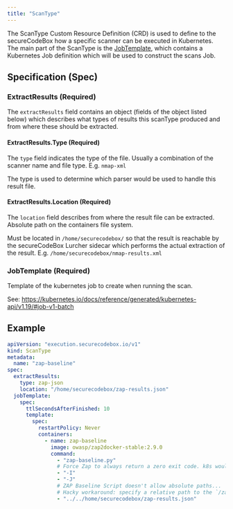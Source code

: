 ```yaml
---
title: "ScanType"
---
```


The ScanType Custom Resource Definition (CRD) is used to define to the secureCodeBox how a specific scanner can be executed in Kubernetes. The main part of the ScanType is the [JobTemplate](#jobtemplate-required), which contains a Kubernetes Job definition which will be used to construct the scans Job.

## Specification (Spec)

### ExtractResults (Required)

The `extractResults` field contains an object (fields of the object listed below) which describes what types of results this scanType produced and from where these should be extracted.

#### ExtractResults.Type (Required)

The `type` field indicates the type of the file.
Usually a combination of the scanner name and file type. E.g. `nmap-xml`

The type is used to determine which parser would be used to handle this result file.

#### ExtractResults.Location (Required)

The `location` field describes from where the result file can be extracted.
Absolute path on the containers file system.

Must be located in `/home/securecodebox/` so that the result is reachable by the secureCodeBox Lurcher sidecar which performs the actual extraction of the result.
E.g. `/home/securecodebox/nmap-results.xml`

### JobTemplate (Required)

Template of the kubernetes job to create when running the scan.

See: https://kubernetes.io/docs/reference/generated/kubernetes-api/v1.19/#job-v1-batch

## Example

```yaml
apiVersion: "execution.securecodebox.io/v1"
kind: ScanType
metadata:
  name: "zap-baseline"
spec:
  extractResults:
    type: zap-json
    location: "/home/securecodebox/zap-results.json"
  jobTemplate:
    spec:
      ttlSecondsAfterFinished: 10
      template:
        spec:
          restartPolicy: Never
          containers:
            - name: zap-baseline
              image: owasp/zap2docker-stable:2.9.0
              command:
                - "zap-baseline.py"
                # Force Zap to always return a zero exit code. k8s would otherwise try to restart zap.
                - "-I"
                - "-J"
                # ZAP Baseline Script doesn't allow absolute paths...
                # Hacky workaround: specify a relative path to the `/zap/wrk` base dir.
                - "../../home/securecodebox/zap-results.json"
```